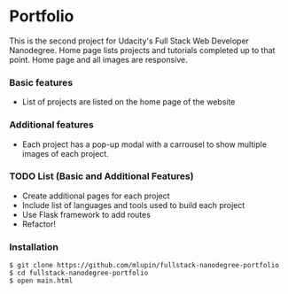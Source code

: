 # Portfolio

This is the second project for Udacity's Full Stack Web Developer Nanodegree. Home page lists projects and tutorials completed up to that point. Home page and all images are responsive.

### Basic features
* List of projects are listed on the home page of the website

### Additional features
* Each project has a pop-up modal with a carrousel to show multiple images of each project.

### TODO List (Basic and Additional Features)
* Create additional pages for each project
* Include list of languages and tools used to build each project
* Use Flask framework to add routes
* Refactor!

### Installation
```
$ git clone https://github.com/mlupin/fullstack-nanodegree-portfolio
$ cd fullstack-nanodegree-portfolio
$ open main.html
```